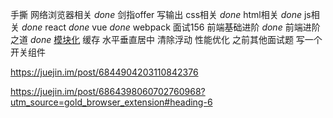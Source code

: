 手撕 
网络浏览器相关 *done*
剑指offer 
写输出 
css相关 *done*
html相关 *done*
js相关 *done*
react *done*
vue *done*
webpack
面试156
前端基础进阶 *done*
前端进阶之道 *done*
[模块化](https://mp.weixin.qq.com/s/ZGx1Xyotbs9i5FlBd9S-dA)
缓存
水平垂直居中 
清除浮动
性能优化
之前其他面试题
写一个开关组件


https://juejin.im/post/6844904203110842376

https://juejin.im/post/6864398060702760968?utm_source=gold_browser_extension#heading-6